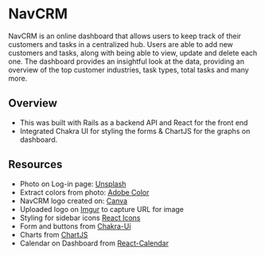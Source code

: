 # NavCRM

NavCRM is an online dashboard that allows users to keep track of their customers and tasks in a centralized hub. Users are able to add new customers and tasks, along with being able to view, update and delete each one. The dashboard provides an insightful look at the data, providing an overview of the top customer industries, task types, total tasks and many more. 


## Overview
- This was built with Rails as a backend API and React for the front end 
- Integrated Chakra UI for styling the forms & ChartJS for the graphs on dashboard. 



## Resources
- Photo on Log-in page: [Unsplash](https://unsplash.com)
- Extract colors from photo: [Adobe Color](https://color.adobe.com/create/image)
- NavCRM logo created on: [Canva](https://www.canva.com)
- Uploaded logo on [Imgur](www.imgur.com) to capture URL for image 
- Styling for sidebar icons [React Icons](https://react-icons.github.io/react-icons/search?q=user)
- Form and buttons from [Chakra-Ui](https://chakra-ui.com)
- Charts from [ChartJS](https://www.chartjs.org/)
- Calendar on Dashboard from [React-Calendar](https://www.npmjs.com/package/react-calendar)







